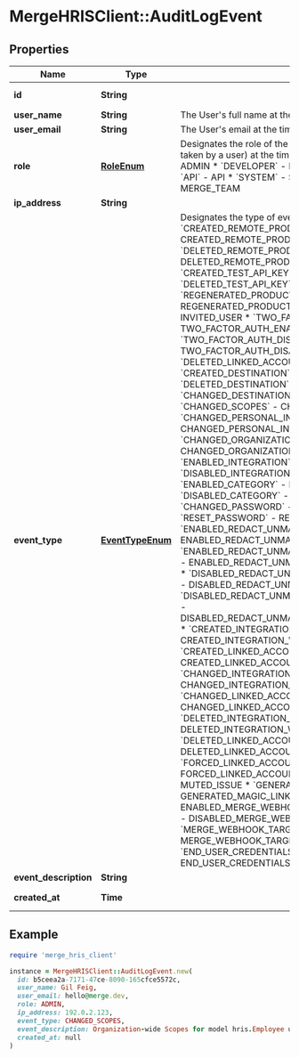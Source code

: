 # MergeHRISClient::AuditLogEvent

## Properties

| Name | Type | Description | Notes |
| ---- | ---- | ----------- | ----- |
| **id** | **String** |  | [optional][readonly] |
| **user_name** | **String** | The User&#39;s full name at the time of this Event occurring. | [optional] |
| **user_email** | **String** | The User&#39;s email at the time of this Event occurring. | [optional] |
| **role** | [**RoleEnum**](RoleEnum.md) | Designates the role of the user (or SYSTEM/API if action not taken by a user) at the time of this Event occurring.  * &#x60;ADMIN&#x60; - ADMIN * &#x60;DEVELOPER&#x60; - DEVELOPER * &#x60;MEMBER&#x60; - MEMBER * &#x60;API&#x60; - API * &#x60;SYSTEM&#x60; - SYSTEM * &#x60;MERGE_TEAM&#x60; - MERGE_TEAM |  |
| **ip_address** | **String** |  |  |
| **event_type** | [**EventTypeEnum**](EventTypeEnum.md) | Designates the type of event that occurred.  * &#x60;CREATED_REMOTE_PRODUCTION_API_KEY&#x60; - CREATED_REMOTE_PRODUCTION_API_KEY * &#x60;DELETED_REMOTE_PRODUCTION_API_KEY&#x60; - DELETED_REMOTE_PRODUCTION_API_KEY * &#x60;CREATED_TEST_API_KEY&#x60; - CREATED_TEST_API_KEY * &#x60;DELETED_TEST_API_KEY&#x60; - DELETED_TEST_API_KEY * &#x60;REGENERATED_PRODUCTION_API_KEY&#x60; - REGENERATED_PRODUCTION_API_KEY * &#x60;INVITED_USER&#x60; - INVITED_USER * &#x60;TWO_FACTOR_AUTH_ENABLED&#x60; - TWO_FACTOR_AUTH_ENABLED * &#x60;TWO_FACTOR_AUTH_DISABLED&#x60; - TWO_FACTOR_AUTH_DISABLED * &#x60;DELETED_LINKED_ACCOUNT&#x60; - DELETED_LINKED_ACCOUNT * &#x60;CREATED_DESTINATION&#x60; - CREATED_DESTINATION * &#x60;DELETED_DESTINATION&#x60; - DELETED_DESTINATION * &#x60;CHANGED_DESTINATION&#x60; - CHANGED_DESTINATION * &#x60;CHANGED_SCOPES&#x60; - CHANGED_SCOPES * &#x60;CHANGED_PERSONAL_INFORMATION&#x60; - CHANGED_PERSONAL_INFORMATION * &#x60;CHANGED_ORGANIZATION_SETTINGS&#x60; - CHANGED_ORGANIZATION_SETTINGS * &#x60;ENABLED_INTEGRATION&#x60; - ENABLED_INTEGRATION * &#x60;DISABLED_INTEGRATION&#x60; - DISABLED_INTEGRATION * &#x60;ENABLED_CATEGORY&#x60; - ENABLED_CATEGORY * &#x60;DISABLED_CATEGORY&#x60; - DISABLED_CATEGORY * &#x60;CHANGED_PASSWORD&#x60; - CHANGED_PASSWORD * &#x60;RESET_PASSWORD&#x60; - RESET_PASSWORD * &#x60;ENABLED_REDACT_UNMAPPED_DATA_FOR_ORGANIZATION&#x60; - ENABLED_REDACT_UNMAPPED_DATA_FOR_ORGANIZATION * &#x60;ENABLED_REDACT_UNMAPPED_DATA_FOR_LINKED_ACCOUNT&#x60; - ENABLED_REDACT_UNMAPPED_DATA_FOR_LINKED_ACCOUNT * &#x60;DISABLED_REDACT_UNMAPPED_DATA_FOR_ORGANIZATION&#x60; - DISABLED_REDACT_UNMAPPED_DATA_FOR_ORGANIZATION * &#x60;DISABLED_REDACT_UNMAPPED_DATA_FOR_LINKED_ACCOUNT&#x60; - DISABLED_REDACT_UNMAPPED_DATA_FOR_LINKED_ACCOUNT * &#x60;CREATED_INTEGRATION_WIDE_FIELD_MAPPING&#x60; - CREATED_INTEGRATION_WIDE_FIELD_MAPPING * &#x60;CREATED_LINKED_ACCOUNT_FIELD_MAPPING&#x60; - CREATED_LINKED_ACCOUNT_FIELD_MAPPING * &#x60;CHANGED_INTEGRATION_WIDE_FIELD_MAPPING&#x60; - CHANGED_INTEGRATION_WIDE_FIELD_MAPPING * &#x60;CHANGED_LINKED_ACCOUNT_FIELD_MAPPING&#x60; - CHANGED_LINKED_ACCOUNT_FIELD_MAPPING * &#x60;DELETED_INTEGRATION_WIDE_FIELD_MAPPING&#x60; - DELETED_INTEGRATION_WIDE_FIELD_MAPPING * &#x60;DELETED_LINKED_ACCOUNT_FIELD_MAPPING&#x60; - DELETED_LINKED_ACCOUNT_FIELD_MAPPING * &#x60;FORCED_LINKED_ACCOUNT_RESYNC&#x60; - FORCED_LINKED_ACCOUNT_RESYNC * &#x60;MUTED_ISSUE&#x60; - MUTED_ISSUE * &#x60;GENERATED_MAGIC_LINK&#x60; - GENERATED_MAGIC_LINK * &#x60;ENABLED_MERGE_WEBHOOK&#x60; - ENABLED_MERGE_WEBHOOK * &#x60;DISABLED_MERGE_WEBHOOK&#x60; - DISABLED_MERGE_WEBHOOK * &#x60;MERGE_WEBHOOK_TARGET_CHANGED&#x60; - MERGE_WEBHOOK_TARGET_CHANGED * &#x60;END_USER_CREDENTIALS_ACCESSED&#x60; - END_USER_CREDENTIALS_ACCESSED |  |
| **event_description** | **String** |  |  |
| **created_at** | **Time** |  | [optional][readonly] |

## Example

```ruby
require 'merge_hris_client'

instance = MergeHRISClient::AuditLogEvent.new(
  id: b5ceea2a-7171-47ce-8090-165cfce5572c,
  user_name: Gil Feig,
  user_email: hello@merge.dev,
  role: ADMIN,
  ip_address: 192.0.2.123,
  event_type: CHANGED_SCOPES,
  event_description: Organization-wide Scopes for model hris.Employee updated from Read to Read+Write,
  created_at: null
)
```

